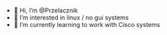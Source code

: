 - 👋 Hi, I’m @Przelacznik
- 👀 I’m interested in linux / no gui systems 
- 🌱 I’m currently learning to work with Cisco systems 
  

<!---
Przelacznik/Przelacznik is a ✨ special ✨ repository because its `README.md` (this file) appears on your GitHub profile.
You can click the Preview link to take a look at your changes.
--->
